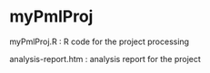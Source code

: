 myPmlProj
=========

myPmlProj.R :  R code for the project processing

analysis-report.htm :  analysis report for the project
